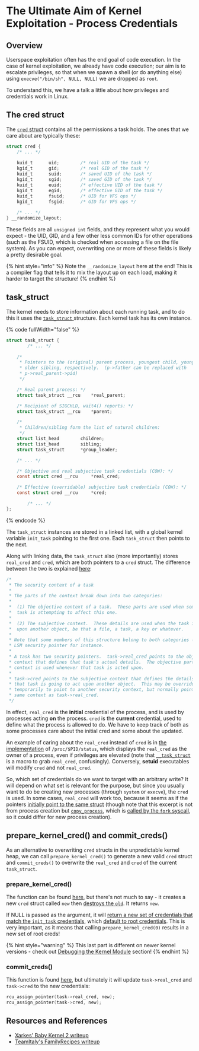 # The Ultimate Aim of Kernel Exploitation - Process Credentials

## Overview

Userspace exploitation often has the end goal of code execution. In the case of kernel exploitation, we already have code execution; our aim is to escalate privileges, so that when we spawn a shell (or do anything else) using `execve("/bin/sh", NULL, NULL)` we are dropped as `root`.

To understand this, we have a talk a little about how privileges and credentials work in Linux.

## The cred struct

The [`cred` struct](https://elixir.bootlin.com/linux/v6.1/source/include/linux/cred.h#L110) contains all the permissions a task holds. The ones that we care about are typically these:

```c
struct cred {
	/* ... */
	
	kuid_t		uid;		/* real UID of the task */
	kgid_t		gid;		/* real GID of the task */
	kuid_t		suid;		/* saved UID of the task */
	kgid_t		sgid;		/* saved GID of the task */
	kuid_t		euid;		/* effective UID of the task */
	kgid_t		egid;		/* effective GID of the task */
	kuid_t		fsuid;		/* UID for VFS ops */
	kgid_t		fsgid;		/* GID for VFS ops */
	
	/* ... */
} __randomize_layout;
```

These fields are all `unsigned int` fields, and they represent what you would expect - the UID, GID, and a few other less common IDs for other operations (such as the FSUID, which is checked when accessing a file on the file system). As you can expect, overwriting one or more of these fields is likely a pretty desirable goal.

{% hint style="info" %}
Note the `__randomize_layout` here at the end! This is a compiler flag that tells it to mix the layout up on each load, making it harder to target the structure!
{% endhint %}

## task\_struct

The kernel needs to store information about each running task, and to do this it uses the [`task_struct` ](https://elixir.bootlin.com/linux/v6.1/source/include/linux/sched.h#L737)structure. Each kernel task has its own instance.

{% code fullWidth="false" %}
```c
struct task_struct {
    	/* ... */
    
	/*
	 * Pointers to the (original) parent process, youngest child, younger sibling,
	 * older sibling, respectively.  (p->father can be replaced with
	 * p->real_parent->pid)
	 */

	/* Real parent process: */
	struct task_struct __rcu	*real_parent;

	/* Recipient of SIGCHLD, wait4() reports: */
	struct task_struct __rcu	*parent;

	/*
	 * Children/sibling form the list of natural children:
	 */
	struct list_head		children;
	struct list_head		sibling;
	struct task_struct		*group_leader;

	/* ... */    

	/* Objective and real subjective task credentials (COW): */
	const struct cred __rcu		*real_cred;

	/* Effective (overridable) subjective task credentials (COW): */
	const struct cred __rcu		*cred;

    	/* ... */
};
```
{% endcode %}

The `task_struct` instances are stored in a linked list, with a global kernel variable `init_task` pointing to the first one. Each `task_struct` then points to the next.

Along with linking data, the `task_struct` also (more importantly) stores `real_cred` and `cred`, which are both pointers to a `cred` struct. The difference between the two is explained [here](https://elixir.bootlin.com/linux/v5.10.220/source/include/linux/cred.h#L88):

```c
/*
 * The security context of a task
 *
 * The parts of the context break down into two categories:
 *
 *  (1) The objective context of a task.  These parts are used when some other
 *	task is attempting to affect this one.
 *
 *  (2) The subjective context.  These details are used when the task is acting
 *	upon another object, be that a file, a task, a key or whatever.
 *
 * Note that some members of this structure belong to both categories - the
 * LSM security pointer for instance.
 *
 * A task has two security pointers.  task->real_cred points to the objective
 * context that defines that task's actual details.  The objective part of this
 * context is used whenever that task is acted upon.
 *
 * task->cred points to the subjective context that defines the details of how
 * that task is going to act upon another object.  This may be overridden
 * temporarily to point to another security context, but normally points to the
 * same context as task->real_cred.
 */
```

In effect, `real_cred` is the **initial** credential of the process, and is used by processes acting **on** the process. `cred` is the **current** credential, used to define what the process is allowed to do. We have to keep track of both as some processes care about the initial cred and some about the updated.

An example of caring about the `real_cred` instead of `cred` is in [the implementation](https://elixir.bootlin.com/linux/v6.15.7/source/fs/proc/base.c#L1887) of `/proc/$PID/status`, which displays the `real_cred` as the owner of a process, even if privileges are elevated (note that [`__task_struct`](https://elixir.bootlin.com/linux/v6.15.7/source/include/linux/cred.h#L284) is a macro to grab `real_cred`, confusingly). Conversely, **setuid** executables will modify `cred` and not `real_cred`.

So, which set of credentials do we want to target with an arbitrary write? It will depend on what set is relevant for the purpose, but since you usually want to do be creating new processes (through `system` or `execve`), the `cred` is used. In some cases, `real_cred` will work too, because it seems as if the pointers [initially point to the same struct](https://elixir.bootlin.com/linux/v6.15.7/source/kernel/cred.c#L344) (though note that this excerpt is not from process creation but [`copy_process`](https://elixir.bootlin.com/linux/v6.15.7/source/kernel/fork.c#L2294), which is [called by the `fork` syscall](https://elixir.bootlin.com/linux/v6.15.7/source/kernel/fork.c#L2804), so it could differ for new process creation).

## prepare\_kernel\_cred() and commit\_creds()

As an alternative to overwriting `cred` structs in the unpredictable kernel heap, we can call `prepare_kernel_cred()` to generate a new valid `cred` struct and `commit_creds()` to overwrite the `real_cred` and `cred` of the current `task_struct`.

### prepare\_kernel\_cred()

The function can be found [here](https://elixir.bootlin.com/linux/v6.1/source/kernel/cred.c#L712), but there's not much to say - it creates a new `cred` struct called `new` then [destroys the `old`](https://elixir.bootlin.com/linux/v6.1/source/kernel/cred.c#L135). It returns `new`.

If NULL is passed as the argument, it will [return a new set of credentials that match the `init_task` credentials](https://elixir.bootlin.com/linux/v6.1/source/kernel/cred.c#L725), which [default to root credentials](https://elixir.bootlin.com/linux/v6.1/source/kernel/cred.c#L41). This is very important, as it means that calling `prepare_kernel_cred(0)` results in a new set of root creds!

{% hint style="warning" %}
This last part is different on newer kernel versions - check out [Debugging the Kernel Module](debugging-a-kernel-module.md) section!
{% endhint %}

### commit\_creds()

This function is found [here](https://elixir.bootlin.com/linux/v6.1/source/kernel/cred.c#L447), but ultimately it will update `task->real_cred` and `task->cred` to the new credentials:

```c
rcu_assign_pointer(task->real_cred, new);
rcu_assign_pointer(task->cred, new);
```

## Resources and References

* [Xarkes' Baby Kernel 2 writeup](https://xarkes.com/b/hacklu-2019-babykernel-wu.html)
* [TeamItaly's FamilyRecipes writeup](https://github.com/TeamItaly/TeamItalyCTF-2022/blob/master/FamilyRecipes/README.md)
